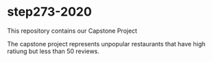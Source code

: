 # step273-2020
This repository contains our Capstone Project

The capstone project represents unpopular restaurants that have high ratiung but less than 50 reviews.

